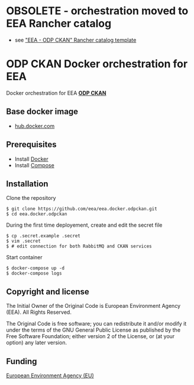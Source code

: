 # OBSOLETE - orchestration moved to EEA Rancher catalog
 - see ["EEA - ODP CKAN" Rancher catalog template](https://github.com/eea/eea.rancher.catalog/blob/master/templates/odp-ckan)

# ODP CKAN Docker orchestration for EEA

Docker orchestration for EEA [**ODP CKAN**](https://github.com/eea/eea.odpckan)

## Base docker image

 - [hub.docker.com](https://hub.docker.com/_/python/)

## Prerequisites

- Install [Docker](https://docs.docker.com/installation/)
- Install [Compose](https://docs.docker.com/compose/install/)

## Installation

Clone the repository

    $ git clone https://github.com/eea/eea.docker.odpckan.git
    $ cd eea.docker.odpckan

During the first time deployement, create and edit the secret file

    $ cp .secret.example .secret
    $ vim .secret
    $ # edit connection for both RabbitMQ and CKAN services

Start container

    $ docker-compose up -d
    $ docker-compose logs

## Copyright and license

The Initial Owner of the Original Code is European Environment Agency (EEA).
All Rights Reserved.

The Original Code is free software;
you can redistribute it and/or modify it under the terms of the GNU
General Public License as published by the Free Software Foundation;
either version 2 of the License, or (at your option) any later
version.

## Funding

[European Environment Agency (EU)](http://eea.europa.eu)
